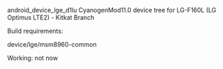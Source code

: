 android_device_lge_d1lu
CyanogenMod11.0 device tree for LG-F160L (LG Optimus LTE2) - Kitkat Branch

Build requirements:

device/lge/msm8960-common

Working: not now
